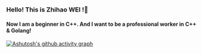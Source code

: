 ### Hello! This is Zhihao WEI !👋
#### Now I am a beginner in C++. And I want to be a professional worker in C++ & Golang! 


[![Ashutosh's github activity graph](https://github-readme-activity-graph.vercel.app/graph?username=Zachary-wW&theme=vue)](https://github.com/Zachary-wW/github-readme-activity-graph)




<!--
**Zachary-wW/Zachary-wW** is a ✨ _special_ ✨ repository because its `README.md` (this file) appears on your GitHub profile.

Here are some ideas to get you started:

- 🔭 I’m currently working on ...
- 🌱 I’m currently learning ...
- 👯 I’m looking to collaborate on ...
- 🤔 I’m looking for help with ...
- 💬 Ask me about ...
- 📫 How to reach me: ...
- 😄 Pronouns: ...
- ⚡ Fun fact: ...
-->
